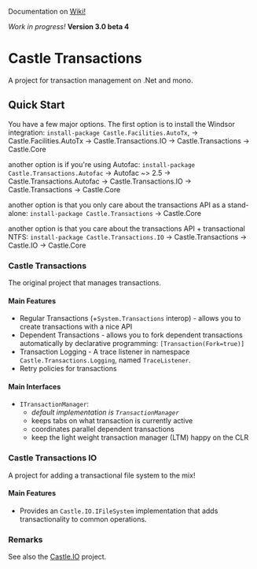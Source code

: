 Documentation on [Wiki!](https://github.com/haf/Castle.Services.Transaction/wiki)

*Work in progress!*
**Version 3.0 beta 4**

# Castle Transactions

A project for transaction management on .Net and mono.

## Quick Start

You have a few major options. The first option is to install the Windsor integration:
`install-package Castle.Facilities.AutoTx`,
-> Castle.Facilities.AutoTx
-> Castle.Transactions.IO
-> Castle.Transactions
-> Castle.Core

another option is if you're using Autofac:
`install-package Castle.Transactions.Autofac`
-> Autofac ~> 2.5
-> Castle.Transactions.Autofac
-> Castle.Transactions.IO
-> Castle.Transactions
-> Castle.Core

another option is that you only care about the transactions API as a stand-alone:
`install-package Castle.Transactions`
-> Castle.Core

another option is that you care about the transactions API + transactional NTFS:
`install-package Castle.Transactions.IO`
-> Castle.Transactions
-> Castle.IO
-> Castle.Core

### Castle Transactions

The original project that manages transactions.

#### Main Features

 * Regular Transactions (+`System.Transactions` interop) - allows you to create transactions with a nice API
 * Dependent Transactions - allows you to fork dependent transactions automatically by declarative programming: `[Transaction(Fork=true)]`
 * Transaction Logging - A trace listener in namespace `Castle.Transactions.Logging`, named `TraceListener`.
 * Retry policies for transactions

#### Main Interfaces

 - `ITransactionManager`:
   - *default implementation is `TransactionManager`*
   - keeps tabs on what transaction is currently active
   - coordinates parallel dependent transactions
   - keep the light weight transaction manager (LTM) happy on the CLR

### Castle Transactions IO

A project for adding a transactional file system to the mix!

#### Main Features

 * Provides an `Castle.IO.IFileSystem` implementation that adds transactionality to common operations.



### Remarks

See also the [Castle.IO](https://github.com/haf/Castle.IO) project.